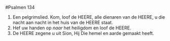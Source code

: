 #Psalmen 134
1. Een pelgrimslied. Kom, loof de HEERE, alle dienaren van de HEERE, u die nacht aan nacht in het huis van de HEERE staat. 
2. Hef uw handen op *naar* het heiligdom en loof de HEERE. 
3. De HEERE zegene u uit Sion, Hij Die hemel en aarde gemaakt heeft.
